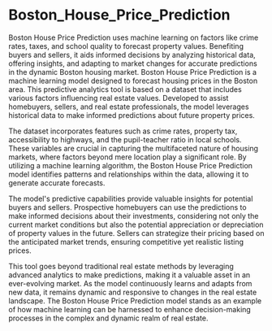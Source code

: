 # Boston_House_Price_Prediction
Boston House Price Prediction uses machine learning on factors like crime rates, taxes, and school quality to forecast property values. Benefiting buyers and sellers, it aids informed decisions by analyzing historical data, offering insights, and adapting to market changes for accurate predictions in the dynamic Boston housing market.
Boston House Price Prediction is a machine learning model designed to forecast housing prices in the Boston area. This predictive analytics tool is based on a dataset that includes various factors influencing real estate values. Developed to assist homebuyers, sellers, and real estate professionals, the model leverages historical data to make informed predictions about future property prices.

The dataset incorporates features such as crime rates, property tax, accessibility to highways, and the pupil-teacher ratio in local schools. These variables are crucial in capturing the multifaceted nature of housing markets, where factors beyond mere location play a significant role. By utilizing a machine learning algorithm, the Boston House Price Prediction model identifies patterns and relationships within the data, allowing it to generate accurate forecasts.

The model's predictive capabilities provide valuable insights for potential buyers and sellers. Prospective homebuyers can use the predictions to make informed decisions about their investments, considering not only the current market conditions but also the potential appreciation or depreciation of property values in the future. Sellers can strategize their pricing based on the anticipated market trends, ensuring competitive yet realistic listing prices.

This tool goes beyond traditional real estate methods by leveraging advanced analytics to make predictions, making it a valuable asset in an ever-evolving market. As the model continuously learns and adapts from new data, it remains dynamic and responsive to changes in the real estate landscape. The Boston House Price Prediction model stands as an example of how machine learning can be harnessed to enhance decision-making processes in the complex and dynamic realm of real estate.
